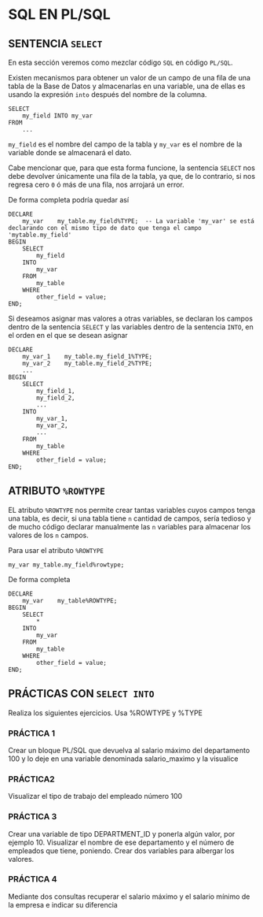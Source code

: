 # SQL EN PL/SQL

## SENTENCIA `SELECT`

En esta sección veremos como mezclar código `SQL` en código `PL/SQL`.

Existen mecanismos para obtener un valor de un campo de una fila de una tabla de la Base de Datos y almacenarlas en una variable, una de ellas es usando la expresión `into` después del nombre de la columna.

    SELECT
        my_field INTO my_var
    FROM
        ...

`my_field` es el nombre del campo de la tabla y `my_var` es el nombre de la variable donde se almacenará el dato.

Cabe mencionar que, para que esta forma funcione, la sentencia `SELECT` nos debe devolver únicamente una fila de la tabla, ya que, de lo contrario, si nos regresa cero `0` ó más de una fila, nos arrojará un error.

De forma completa podría quedar así

    DECLARE
        my_var    my_table.my_field%TYPE;  -- La variable 'my_var' se está declarando con el mismo tipo de dato que tenga el campo 'mytable.my_field'
    BEGIN
        SELECT
            my_field
        INTO
            my_var
        FROM
            my_table
        WHERE
            other_field = value;
    END;

Si deseamos asignar mas valores a otras variables, se declaran los campos dentro de la sentencia `SELECT` y las variables dentro de la sentencia `INTO`, en el orden en el que se desean asignar

    DECLARE
        my_var_1    my_table.my_field_1%TYPE;
        my_var_2    my_table.my_field_2%TYPE;
        ...
    BEGIN
        SELECT
            my_field_1,
            my_field_2,
            ...
        INTO
            my_var_1,
            my_var_2,
            ...
        FROM
            my_table
        WHERE
            other_field = value;
    END;

## ATRIBUTO `%ROWTYPE`

EL atributo `%ROWTYPE` nos permite crear tantas variables cuyos campos tenga una tabla, es decir, si una tabla tiene `n` cantidad de campos, sería tedioso y de mucho código declarar manualmente las `n` variables para almacenar los valores de los `n` campos.

Para usar el atributo `%ROWTYPE`

    my_var my_table.my_field%rowtype;

De forma completa

    DECLARE
        my_var    my_table%ROWTYPE;
    BEGIN
        SELECT
            *
        INTO
            my_var
        FROM
            my_table
        WHERE
            other_field = value;
    END;

## PRÁCTICAS CON `SELECT INTO`

Realiza los siguientes ejercicios. Usa %ROWTYPE y %TYPE

### PRÁCTICA 1

Crear un bloque PL/SQL que devuelva al salario máximo del departamento 100 y lo deje  en una variable denominada salario_maximo y la visualice

### PRÁCTICA2

Visualizar el tipo de trabajo del empleado número 100

### PRÁCTICA 3

Crear una variable de tipo DEPARTMENT_ID y ponerla algún valor, por ejemplo 10. Visualizar el nombre de ese departamento y el número de empleados que tiene, poniendo. Crear dos variables para albergar los valores.

### PRÁCTICA 4

Mediante dos consultas recuperar el salario máximo y el salario mínimo de la empresa e indicar su diferencia